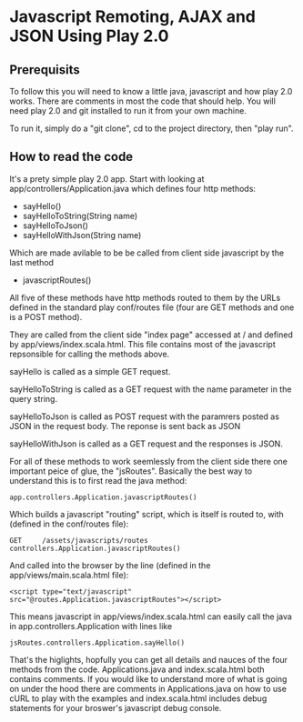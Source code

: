 Javascript Remoting, AJAX and JSON Using Play 2.0
=================================================

Prerequisits
------------

To follow this you will need to know a little  java, javascript and how play 2.0 works. 
There are comments in most the code that should help. You will need play 2.0 and git 
installed to run it from your own machine.

To run it, simply do a "git clone", cd to the project directory, then "play run".

How to read the code
--------------------

It's a prety simple play 2.0 app. Start with looking at app/controllers/Application.java 
which defines four http methods:

* sayHello()
* sayHelloToString(String name)
* sayHelloToJson()
* sayHelloWithJson(String name)

Which are made avilable to be be called from client side javascript by the last method

* javascriptRoutes()

All five of these methods have http methods routed to them by the URLs defined in the
standard play conf/routes file (four are GET methods and one is a POST method).

They are called from the client side "index page" accessed at / and defined by 
app/views/index.scala.html. This file contains most of the javascript repsonsible for
calling the methods above.

sayHello is called as a simple GET request. 

sayHelloToString is called as a GET request with the name parameter in the query string.

sayHelloToJson is called as POST request with the paramrers posted as JSON in the 
request body. The reponse is sent back as JSON

sayHelloWithJson is called as a GET request and the responses is JSON.

For all of these methods to work seemlessly from the client side there one important 
peice of glue, the "jsRoutes". Basically the best way to understand this is to first 
read the java method:

    app.controllers.Application.javascriptRoutes()

Which builds a javascript "routing" script, which is itself is routed to, with (defined
in the conf/routes file): 

    GET     /assets/javascripts/routes  controllers.Application.javascriptRoutes()
 
And called into the browser by the line (defined in the app/views/main.scala.html file):

    <script type="text/javascript" src="@routes.Application.javascriptRoutes"></script>

This means javascript in app/views/index.scala.html can easily call the java in 
app.controllers.Application with lines like 

    jsRoutes.controllers.Application.sayHello()


That's the higlights, hopfully you can get all details and nauces of the four methods from
the code. Applications.java and index.scala.html both contains comments. If you would like to 
understand more of what is going on under the hood there are comments in Applications.java
on how to use cURL to play with the examples and index.scala.html includes debug statements 
for your broswer's javascript debug console. 

